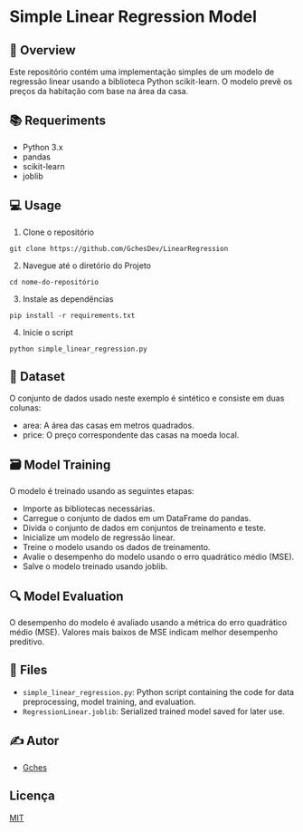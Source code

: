 # Simple Linear Regression Model
## 👀 Overview

Este repositório contém uma implementação simples de um modelo de regressão linear usando a biblioteca Python scikit-learn. O modelo prevê os preços da habitação com base na área da casa.

## 📚 Requeriments
- Python 3.x
- pandas
- scikit-learn
- joblib

## 💻 Usage
1. Clone o repositório
```
git clone https://github.com/GchesDev/LinearRegression
```
2. Navegue até o diretório do Projeto
```
cd nome-do-repositório
```
3. Instale as dependências
```
pip install -r requirements.txt
```
4. Inicie o script
```
python simple_linear_regression.py
```

## 📁 Dataset

O conjunto de dados usado neste exemplo é sintético e consiste em duas colunas:

- area: A área das casas em metros quadrados.
- price: O preço correspondente das casas na moeda local.

## 🗃 Model Training

O modelo é treinado usando as seguintes etapas:

- Importe as bibliotecas necessárias.
- Carregue o conjunto de dados em um DataFrame do pandas.
- Divida o conjunto de dados em conjuntos de treinamento e teste.
- Inicialize um modelo de regressão linear.
- Treine o modelo usando os dados de treinamento.
- Avalie o desempenho do modelo usando o erro quadrático médio (MSE).
- Salve o modelo treinado usando joblib.

## 🔍 Model Evaluation

O desempenho do modelo é avaliado usando a métrica do erro quadrático médio (MSE). Valores mais baixos de MSE indicam melhor desempenho preditivo.

## 📎 Files

- `simple_linear_regression.py`: Python script containing the code for data preprocessing, model training, and evaluation.
- `RegressionLinear.joblib`: Serialized trained model saved for later use.

## ✍ Autor
- [Gches](https://github.com/gchesdev) 

## Licença

[MIT](https://choosealicense.com/licenses/mit/)

